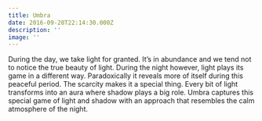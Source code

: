 ```yaml
---
title: Umbra
date: 2016-09-28T22:14:30.000Z
description: ''
image: ''
---
```

During the day, we take light for granted. It’s in abundance and we tend not to notice the true beauty of light. During the night however, light plays its game in a different way. Paradoxically it reveals more of itself during this peaceful period. The scarcity makes it a special thing. Every bit of light transforms into an aura where shadow plays a big role. Umbra captures this special game of light and shadow with an approach that resembles the calm atmosphere of the night.
